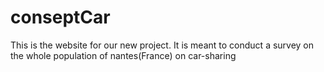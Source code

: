 # conseptCar
This is the website for our new project.
It is meant to conduct a survey on the whole population of nantes(France) 
on car-sharing
